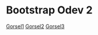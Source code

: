 # Bootstrap Odev 2
[Gorsel1](https://i.hizliresim.com/o08f7qp.jpg)
[Gorsel2](https://i.hizliresim.com/mwi53m2.jpg)
[Gorsel3](https://i.hizliresim.com/hvhdlwo.jpg)
